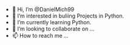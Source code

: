 - 👋 Hi, I’m @DanielMich99
- 👀 I’m interested in buliing Projects in Python.
- 🌱 I’m currently learning Python.
- 💞️ I’m looking to collaborate on ...
- 📫 How to reach me ...

<!---
DanielMich99/DanielMich99 is a ✨ special ✨ repository because its `README.md` (this file) appears on your GitHub profile.
You can click the Preview link to take a look at your changes.
--->
